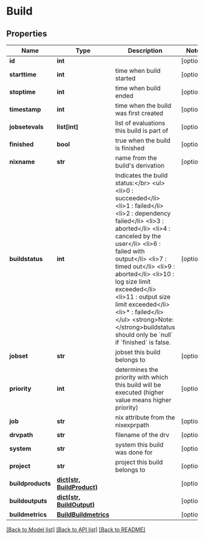 # Build

## Properties
Name | Type | Description | Notes
------------ | ------------- | ------------- | -------------
**id** | **int** |  | [optional] 
**starttime** | **int** | time when build started | [optional] 
**stoptime** | **int** | time when build ended | [optional] 
**timestamp** | **int** | time when the build was first created | [optional] 
**jobsetevals** | **list[int]** | list of evaluations this build is part of | [optional] 
**finished** | **bool** | true when the build is finished | [optional] 
**nixname** | **str** | name from the build&#39;s derivation | [optional] 
**buildstatus** | **int** | Indicates the build status:&lt;/br&gt; &lt;ul&gt;  &lt;li&gt;0 : succeeded&lt;/li&gt;  &lt;li&gt;1 : failed&lt;/li&gt;  &lt;li&gt;2 : dependency failed&lt;/li&gt;  &lt;li&gt;3 : aborted&lt;/li&gt;  &lt;li&gt;4 : canceled by the user&lt;/li&gt;  &lt;li&gt;6 : failed with output&lt;/li&gt;  &lt;li&gt;7 : timed out&lt;/li&gt;  &lt;li&gt;9 : aborted&lt;/li&gt;  &lt;li&gt;10 : log size limit exceeded&lt;/li&gt;  &lt;li&gt;11 : output size limit exceeded&lt;/li&gt;  &lt;li&gt;*  : failed&lt;/li&gt; &lt;/ul&gt; &lt;strong&gt;Note:&lt;/strong&gt;buildstatus should only be &#x60;null&#x60; if &#x60;finished&#x60; is false.  | [optional] 
**jobset** | **str** | jobset this build belongs to | [optional] 
**priority** | **int** | determines the priority with which this build will be executed (higher value means higher priority) | [optional] 
**job** | **str** | nix attribute from the nixexprpath | [optional] 
**drvpath** | **str** | filename of the drv | [optional] 
**system** | **str** | system this build was done for | [optional] 
**project** | **str** | project this build belongs to | [optional] 
**buildproducts** | [**dict(str, BuildProduct)**](BuildProduct.md) |  | [optional] 
**buildoutputs** | [**dict(str, BuildOutput)**](BuildOutput.md) |  | [optional] 
**buildmetrics** | [**BuildBuildmetrics**](BuildBuildmetrics.md) |  | [optional] 

[[Back to Model list]](../README.md#documentation-for-models) [[Back to API list]](../README.md#documentation-for-api-endpoints) [[Back to README]](../README.md)


